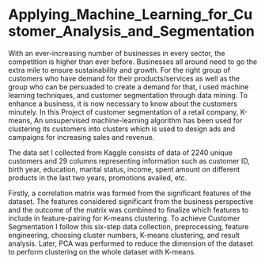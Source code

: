 # Applying_Machine_Learning_for_Customer_Analysis_and_Segmentation

With an ever-increasing number of businesses in every sector, the competition is higher than ever before. Businesses all around need to go the extra mile to ensure sustainability
and growth. For the right group of customers who have demand for their products/services as well as the group who can be persuaded to create a demand for that, i used machine learning techniques, and customer segmentation through data mining. To enhance a business, it is now necessary to know about the customers minutely. In this Project of customer segmentation of a retail company, K-means,
An unsupervised machine-learning algorithm has been used for clustering its customers into clusters which is used to design ads and campaigns for increasing sales and revenue.

The data set I collected from Kaggle consists of data of 2240 unique customers and
29 columns representing information such as customer ID, birth year, education, marital status, income, spent amount on different products in the last two years, promotions availed, etc. 

Firstly, a correlation matrix was formed from the significant features of the dataset. The features considered significant from the business perspective and the outcome of the matrix was combined to finalize which features to include in feature-pairing for K-means clustering.
To achieve Customer Segmentation I follow this six-step data collection, preprocessing, feature engineering, choosing cluster numbers, K-means clustering, and result analysis. Later, PCA was performed to reduce the dimension of the dataset to perform clustering on the whole dataset with K-means.
